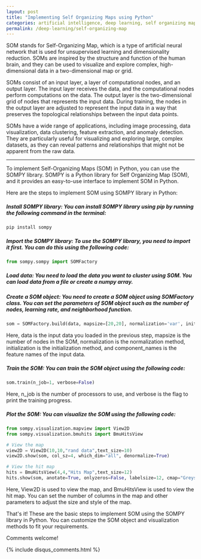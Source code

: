 ```yaml
---
layout: post
title: "Implementing Self Organizing Maps using Python"
categories: artificial intelligence, deep learning, self organizing map
permalink: /deep-learning/self-organizing-map
---
```

SOM stands for Self-Organizing Map, which is a type of artificial neural network that is used for unsupervised learning and dimensionality reduction. SOMs are inspired by the structure and function of the human brain, and they can be used to visualize and explore complex, high-dimensional data in a two-dimensional map or grid.

SOMs consist of an input layer, a layer of computational nodes, and an output layer. The input layer receives the data, and the computational nodes perform computations on the data. The output layer is the two-dimensional grid of nodes that represents the input data. During training, the nodes in the output layer are adjusted to represent the input data in a way that preserves the topological relationships between the input data points.

SOMs have a wide range of applications, including image processing, data visualization, data clustering, feature extraction, and anomaly detection. They are particularly useful for visualizing and exploring large, complex datasets, as they can reveal patterns and relationships that might not be apparent from the raw data.

---

To implement Self-Organizing Maps (SOM) in Python, you can use the SOMPY library. SOMPY is a Python library for Self Organizing Map (SOM), and it provides an easy-to-use interface to implement SOM in Python.

Here are the steps to implement SOM using SOMPY library in Python:

##### Install SOMPY library: You can install SOMPY library using pip by running the following command in the terminal:

```python
pip install sompy
```

##### Import the SOMPY library: To use the SOMPY library, you need to import it first. You can do this using the following code:

```python
from sompy.sompy import SOMFactory
```

##### Load data: You need to load the data you want to cluster using SOM. You can load data from a file or create a numpy array.

##### Create a SOM object: You need to create a SOM object using SOMFactory class. You can set the parameters of SOM object such as the number of nodes, learning rate, and neighborhood function.
```python
som = SOMFactory.build(data, mapsize=[20,20], normalization='var', initialization='pca', component_names=features)
```

Here, data is the input data you loaded in the previous step, mapsize is the number of nodes in the SOM, normalization is the normalization method, initialization is the initialization method, and component_names is the feature names of the input data.

##### Train the SOM: You can train the SOM object using the following code:
```python
som.train(n_job=1, verbose=False)
```

Here, n_job is the number of processors to use, and verbose is the flag to print the training progress.

##### Plot the SOM: You can visualize the SOM using the following code:
```python
from sompy.visualization.mapview import View2D
from sompy.visualization.bmuhits import BmuHitsView

# View the map
view2D = View2D(10,10,"rand data",text_size=10)
view2D.show(som, col_sz=4, which_dim="all", denormalize=True)

# View the hit map
hits = BmuHitsView(4,4,"Hits Map",text_size=12)
hits.show(som, anotate=True, onlyzeros=False, labelsize=12, cmap="Greys", logaritmic=False)
```

Here, View2D is used to view the map, and BmuHitsView is used to view the hit map. You can set the number of columns in the map and other parameters to adjust the size and style of the map.

That's it! These are the basic steps to implement SOM using the SOMPY library in Python. You can customize the SOM object and visualization methods to fit your requirements.

Comments welcome!

{% include disqus_comments.html %}
